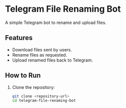 

# Telegram File Renaming Bot

A simple Telegram bot to rename and upload files.

## Features
- Download files sent by users.
- Rename files as requested.
- Upload renamed files back to Telegram.

## How to Run
1. Clone the repository:
   ```bash
   git clone <repository-url>
   cd telegram-file-renaming-bot


